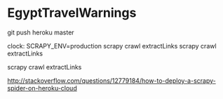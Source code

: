 # EgyptTravelWarnings
git push heroku master

clock: SCRAPY_ENV=production scrapy crawl extractLinks 
scrapy crawl extractLinks 

scrapy crawl extractLinks 

http://stackoverflow.com/questions/12779184/how-to-deploy-a-scrapy-spider-on-heroku-cloud
